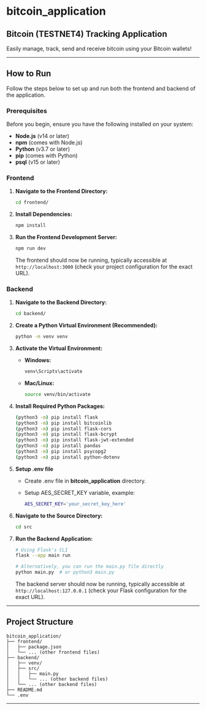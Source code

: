 # bitcoin_application

## **Bitcoin (TESTNET4) Tracking Application**

Easily manage, track, send and receive bitcoin using your Bitcoin wallets!

---

## **How to Run**

Follow the steps below to set up and run both the frontend and backend of the application.

### **Prerequisites**

Before you begin, ensure you have the following installed on your system:

- **Node.js** (v14 or later)
- **npm** (comes with Node.js)
- **Python** (v3.7 or later)
- **pip** (comes with Python)
- **psql** (v15 or later)

### **Frontend**

1. **Navigate to the Frontend Directory:**

    ```bash
    cd frontend/
    ```

2. **Install Dependencies:**

    ```bash
    npm install
    ```

3. **Run the Frontend Development Server:**

    ```bash
    npm run dev
    ```

   The frontend should now be running, typically accessible at `http://localhost:3000` (check your project configuration for the exact URL).

### **Backend**

1. **Navigate to the Backend Directory:**

    ```bash
    cd backend/
    ```

2. **Create a Python Virtual Environment (Recommended):**

    ```bash
    python -m venv venv
    ```

3. **Activate the Virtual Environment:**

    - **Windows:**

        ```bash
        venv\Scripts\activate
        ```

    - **Mac/Linux:**

        ```bash
        source venv/bin/activate
        ```

4. **Install Required Python Packages:**

    ```bash
    (python3 -m) pip install flask
    (python3 -m) pip install bitcoinlib
    (python3 -m) pip install flask-cors
    (python3 -m) pip install flask-bcrypt
    (python3 -m) pip install flask-jwt-extended
    (python3 -m) pip install pandas
    (python3 -m) pip install psycopg2
    (python3 -m) pip install python-dotenv
    ```
5. **Setup .env file**

    - Create .env file in **bitcoin_application** directory.  

    - Setup AES_SECRET_KEY variable, example:  

       ```bash
       AES_SECRET_KEY='your_secret_key_here'
       ```

6. **Navigate to the Source Directory:**

    ```bash
    cd src
    ```

7. **Run the Backend Application:**

    ```bash
    # Using Flask's CLI
    flask --app main run

    # Alternatively, you can run the main.py file directly
    python main.py  # or python3 main.py
    ```

   The backend server should now be running, typically accessible at `http://localhost:127.0.0.1` (check your Flask configuration for the exact URL).

---

## **Project Structure**

```
bitcoin_application/
├── frontend/
│   ├── package.json
│   └── ... (other frontend files)
├── backend/
│   ├── venv/
│   ├── src/
│   │   ├── main.py
│   │   └── ... (other backend files)
│   └── ... (other backend files)
├── README.md
└── .env
```

---
